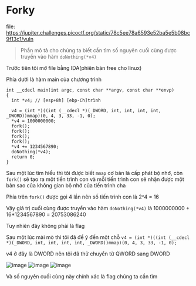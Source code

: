 # Forky

file: https://jupiter.challenges.picoctf.org/static/78c5ee78a6593e52ba5e5b08bc9f13c1/vuln

> Phần mô tả cho chúng ta biết cần tìm số nguyên cuối cùng được truyền vào hàm `doNothing(*v4)`

Trước tiên tôi mở file bằng IDA(phiên bản free cho linux)

Phía dưới là hàm main của chương trình
```c=
int __cdecl main(int argc, const char **argv, const char **envp)
{
  int *v4; // [esp+8h] [ebp-Ch]trình

  v4 = (int *)((int (__cdecl *)(_DWORD, int, int, int, int, _DWORD))mmap)(0, 4, 3, 33, -1, 0);
  *v4 = 1000000000;
  fork();
  fork();
  fork();
  fork();
  *v4 += 1234567890;
  doNothing(*v4);
  return 0;
}
```
Sau một lúc tìm hiểu thì tôi được biết `mmap` cơ bản là cấp phát bộ nhớ, còn  `fork()` sẽ tạo ra một tiến trình con và mỗi tiến trình con sẽ nhận được một bản sao của không gian bộ nhớ của tiến trình cha

Phía trên `fork()` được gọi 4 lần nên số tiến trình con là 2^4 = 16

Vậy giá trị cuối cùng được truyền vào hàm `doNothing(*v4)` là 
1000000000 + 16*1234567890 = 20753086240

Tuy nhiên đây không phải là flag 

Sau một lúc mài mò thì tôi đã để ý đến một chỗ 
`v4 = (int *)((int (__cdecl *)(_DWORD, int, int, int, int, _DWORD))mmap)(0, 4, 3, 33, -1, 0);`

v4 ở đây là DWORD nên tôi đã thử chuyển từ QWORD sang DWORD 

![image](https://hackmd.io/_uploads/BJvqEh0wC.png)
![image](https://hackmd.io/_uploads/HJBjV3Cv0.png)
![image](https://hackmd.io/_uploads/HkU-B3RDC.png)


Và số nguyên cuối cùng này chính xác là flag chúng ta cần tìm
